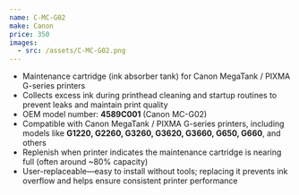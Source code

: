 ```yaml
---
name: C-MC-G02
make: Canon
price: 350
images:
  - src: /assets/C-MC-G02.png
---
```


* Maintenance cartridge (ink absorber tank) for Canon MegaTank / PIXMA G-series printers
* Collects excess ink during printhead cleaning and startup routines to prevent leaks and maintain print quality
* OEM model number: **4589C001** (Canon MC-G02)
* Compatible with Canon MegaTank / PIXMA G-series printers, including models like **G1220, G2260, G3260, G3620, G3660, G650, G660**, and others
* Replenish when printer indicates the maintenance cartridge is nearing full (often around \~80% capacity)
* User-replaceable—easy to install without tools; replacing it prevents ink overflow and helps ensure consistent printer performance
